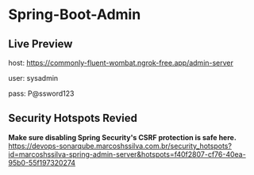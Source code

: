 # Spring-Boot-Admin

## Live Preview

host: https://commonly-fluent-wombat.ngrok-free.app/admin-server

user: sysadmin

pass: P@ssword123

## Security Hotspots Revied

**Make sure disabling Spring Security's CSRF protection is safe here.** </br>
https://devops-sonarqube.marcoshssilva.com.br/security_hotspots?id=marcoshssilva-spring-admin-server&hotspots=f40f2807-cf76-40ea-95b0-55f197320274
